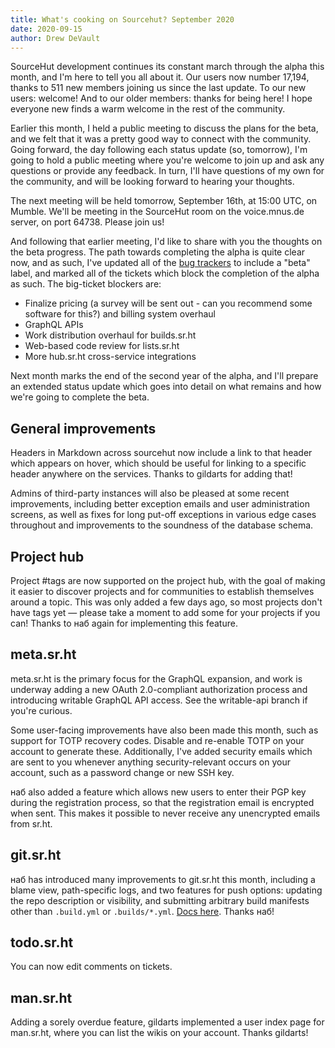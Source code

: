 ```yaml
---
title: What's cooking on Sourcehut? September 2020
date: 2020-09-15
author: Drew DeVault
---
```


SourceHut development continues its constant march through the alpha this month,
and I'm here to tell you all about it. Our users now number 17,194, thanks to
511 new members joining us since the last update. To our new users: welcome! And
to our older members: thanks for being here! I hope everyone new finds a warm
welcome in the rest of the community.

Earlier this month, I held a public meeting to discuss the plans for the beta,
and we felt that it was a pretty good way to connect with the community. Going
forward, the day following each status update (so, tomorrow), I'm going to hold
a public meeting where you're welcome to join up and ask any questions or
provide any feedback. In turn, I'll have questions of my own for the community,
and will be looking forward to hearing your thoughts.

The next meeting will be held tomorrow, September 16th, at 15:00 UTC, on Mumble.
We'll be meeting in the SourceHut room on the voice.mnus.de server, on port
64738. Please join us!

And following that earlier meeting, I'd like to share with you the thoughts on
the beta progress. The path towards completing the alpha is quite clear now, and
as such, I've updated all of the [bug trackers][0] to include a "beta" label,
and marked all of the tickets which block the completion of the alpha as such.
The big-ticket blockers are:

[0]: https://todo.sr.ht/trackers/~sircmpwn?search=sr.ht

- Finalize pricing (a survey will be sent out - can you recommend some software
  for this?) and billing system overhaul
- GraphQL APIs
- Work distribution overhaul for builds.sr.ht
- Web-based code review for lists.sr.ht
- More hub.sr.ht cross-service integrations

Next month marks the end of the second year of the alpha, and I'll prepare an
extended status update which goes into detail on what remains and how we're
going to complete the beta.

## General improvements

Headers in Markdown across sourcehut now include a link to that header which
appears on hover, which should be useful for linking to a specific header
anywhere on the services. Thanks to gildarts for adding that!

Admins of third-party instances will also be pleased at some recent
improvements, including better exception emails and user administration screens,
as well as fixes for long put-off exceptions in various edge cases throughout
and improvements to the soundness of the database schema.

## Project hub

Project #tags are now supported on the project hub, with the goal of making it
easier to discover projects and for communities to establish themselves around a
topic. This was only added a few days ago, so most projects don't have tags yet
&mdash; please take a moment to add some for your projects if you can! Thanks to 
наб again for implementing this feature.

## meta.sr.ht

meta.sr.ht is the primary focus for the GraphQL expansion, and work is underway
adding a new OAuth 2.0-compliant authorization process and introducing writable
GraphQL API access. See the writable-api branch if you're curious.

Some user-facing improvements have also been made this month, such as support
for TOTP recovery codes. Disable and re-enable TOTP on your account to generate
these. Additionally, I've added security emails which are sent to you whenever
anything security-relevant occurs on your account, such as a password change or
new SSH key.

наб also added a feature which allows new users to enter their PGP key during
the registration process, so that the registration email is encrypted when sent.
This makes it possible to never receive any unencrypted emails from sr.ht.

## git.sr.ht

наб has introduced many improvements to git.sr.ht this month, including a blame
view, path-specific logs, and two features for push options: updating the repo
description or visibility, and submitting arbitrary build manifests other than
`.build.yml` or `.builds/*.yml`. [Docs here][1]. Thanks наб!

[1]: https://man.sr.ht/git.sr.ht/#push-options

## todo.sr.ht

You can now edit comments on tickets.

## man.sr.ht

Adding a sorely overdue feature, gildarts implemented a user index page for
man.sr.ht, where you can list the wikis on your account. Thanks gildarts!
